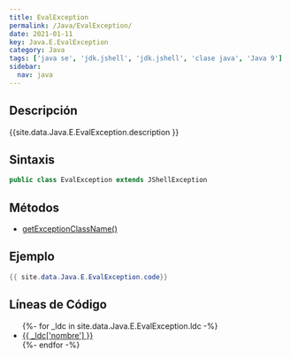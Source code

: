 ```yaml
---
title: EvalException
permalink: /Java/EvalException/
date: 2021-01-11
key: Java.E.EvalException
category: Java
tags: ['java se', 'jdk.jshell', 'jdk.jshell', 'clase java', 'Java 9']
sidebar: 
  nav: java
---
```


## Descripción
{{site.data.Java.E.EvalException.description }}

## Sintaxis
~~~java
public class EvalException extends JShellException
~~~

## Métodos
* [getExceptionClassName()](/Java/EvalException/getExceptionClassName)

## Ejemplo
~~~java
{{ site.data.Java.E.EvalException.code}}
~~~

## Líneas de Código
<ul>
{%- for _ldc in site.data.Java.E.EvalException.ldc -%}
   <li>
       <a href="{{_ldc['url'] }}">{{ _ldc['nombre'] }}</a>
   </li>
{%- endfor -%}
</ul>
